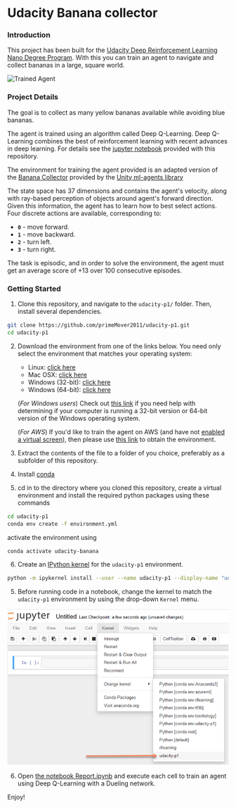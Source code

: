[//]: # (Image References)

[image1]: https://user-images.githubusercontent.com/10624937/42135619-d90f2f28-7d12-11e8-8823-82b970a54d7e.gif "Trained Agent"

# Udacity Banana collector

### Introduction

This project has been built for the [Udacity Deep Reinforcement Learning Nano Degree Program](https://eu.udacity.com/course/deep-reinforcement-learning-nanodegree--nd893).
With this you can train an agent to navigate and collect bananas in a large, square world.

![Trained Agent][image1]

### Project Details

The goal is to collect as many yellow bananas available while avoiding blue bananas.

The agent is trained using an algorithm called Deep Q-Learning. Deep Q-Learning combines the best of reinforcement learning with recent advances in deep learning. For details see the [jupyter notebook](./Report.ipynb) provided with this repository. 

The environment for training the agent provided is an adapted version of the [Banana Collector](https://github.com/Unity-Technologies/ml-agents/blob/master/docs/Learning-Environment-Examples.md#banana-collector) provided by the [Unity ml-agents library](https://github.com/Unity-Technologies/ml-agents)

The state space has 37 dimensions and contains the agent's velocity, along with ray-based perception of objects around agent's forward direction.  Given this information, the agent has to learn how to best select actions.  Four discrete actions are available, corresponding to:
- **`0`** - move forward.
- **`1`** - move backward.
- **`2`** - turn left.
- **`3`** - turn right.

The task is episodic, and in order to solve the environment, the agent must get an average score of +13 over 100 consecutive episodes.

### Getting Started

1. Clone this repository, and navigate to the `udacity-p1/` folder.  Then, install several dependencies.
```bash
git clone https://github.com/primeMover2011/udacity-p1.git
cd udacity-p1
```

2. Download the environment from one of the links below.  You need only select the environment that matches your operating system:
    - Linux: [click here](https://s3-us-west-1.amazonaws.com/udacity-drlnd/P1/Banana/Banana_Linux.zip)
    - Mac OSX: [click here](https://s3-us-west-1.amazonaws.com/udacity-drlnd/P1/Banana/Banana.app.zip)
    - Windows (32-bit): [click here](https://s3-us-west-1.amazonaws.com/udacity-drlnd/P1/Banana/Banana_Windows_x86.zip)
    - Windows (64-bit): [click here](https://s3-us-west-1.amazonaws.com/udacity-drlnd/P1/Banana/Banana_Windows_x86_64.zip)
    
    (_For Windows users_) Check out [this link](https://support.microsoft.com/en-us/help/827218/how-to-determine-whether-a-computer-is-running-a-32-bit-version-or-64) if you need help with determining if your computer is running a 32-bit version or 64-bit version of the Windows operating system.

    (_For AWS_) If you'd like to train the agent on AWS (and have not [enabled a virtual screen](https://github.com/Unity-Technologies/ml-agents/blob/master/docs/Training-on-Amazon-Web-Service.md)), then please use [this link](https://s3-us-west-1.amazonaws.com/udacity-drlnd/P1/Banana/Banana_Linux_NoVis.zip) to obtain the environment.

3. Extract the contents of the file to a folder of you choice, preferably as a subfolder of this repository.

4. Install [conda](https://conda.io/en/latest/miniconda.html) 
5. cd in to the directory where you cloned this repository, create a virtual environment and install the required python packages using these commands

```bash
cd udacity-p1
conda env create -f environment.yml
```

activate the environment using

```bash
conda activate udacity-banana
```

6. Create an [IPython kernel](http://ipython.readthedocs.io/en/stable/install/kernel_install.html) for the `udacity-p1` environment.  
```bash
python -m ipykernel install --user --name udacity-p1 --display-name "udacity-p1"
```
5. Before running code in a notebook, change the kernel to match the `udacity-p1` environment by using the drop-down `Kernel` menu. 

![Kernel](./change_kernel.png)

6. Open [the notebook Report.ipynb](./Report.ipynb) and execute each cell to train an agent using Deep Q-Learning with a Dueling network.

Enjoy!




